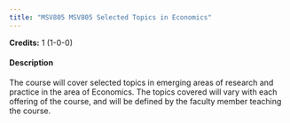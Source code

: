 ```yaml
---
title: "MSV805 MSV805 Selected Topics in Economics"
---
```

**Credits:** 1 (1-0-0)

#### Description
The course will cover selected topics in emerging areas of research and practice in the area of Economics. The topics covered will vary with each offering of the course, and will be defined by the faculty member teaching the course.